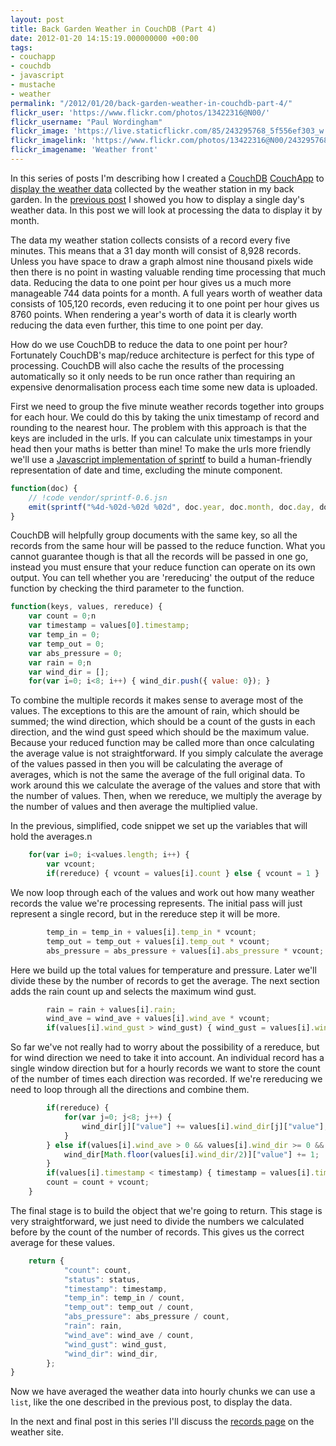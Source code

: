 ```yaml
---
layout: post
title: Back Garden Weather in CouchDB (Part 4)
date: 2012-01-20 14:15:19.000000000 +00:00
tags:
- couchapp
- couchdb
- javascript
- mustache
- weather
permalink: "/2012/01/20/back-garden-weather-in-couchdb-part-4/"
flickr_user: 'https://www.flickr.com/photos/13422316@N00/'
flickr_username: "Paul Wordingham"
flickr_image: 'https://live.staticflickr.com/85/243295768_5f556ef303_w.jpg'
flickr_imagelink: 'https://www.flickr.com/photos/13422316@N00/243295768/'
flickr_imagename: 'Weather front'
---
```

In this series of posts I'm describing how I created a [CouchDB](http://www.couchdb.org)
[CouchApp](http://couchapp.org/page/index) to [display the weather data](http://www.welwynweather.co.uk)
collected by the weather station in my back garden. In the
[previous post](/2012/01/12/back-garden-weather-in-couchdb-part-3/) I showed you how to display a single day's
weather data. In this post we will look at processing the data to display it by month.

The data my weather station collects consists of a record every five minutes. This means that a 31 day month
will consist of 8,928 records. Unless you have space to draw a graph almost nine thousand pixels wide then
there is no point in wasting valuable rending time processing that much data. Reducing the data to one point
per hour gives us a much more manageable 744 data points for a month. A full years worth of weather data
consists of 105,120 records, even reducing it to one point per hour gives us 8760 points. When rendering a
year's worth of data it is clearly worth reducing the data even further, this time to one point per day.

How do we use CouchDB to reduce the data to one point per hour? Fortunately CouchDB's map/reduce architecture
is perfect for this type of processing. CouchDB will also cache the results of the processing automatically so
it only needs to be run once rather than requiring an expensive denormalisation process each time some new
data is uploaded.
<!--more-->

First we need to group the five minute weather records together into groups for each hour. We could do this by
taking the unix timestamp of record and rounding to the nearest hour. The problem with this approach is that
the keys are included in the urls. If you can calculate unix timestamps in your head then your maths is better
than mine! To make the urls more friendly we'll use a
[Javascript implementation of sprintf](http://www.diveintojavascript.com/projects/javascript-sprintf)
to build a human-friendly representation of date and time, excluding the minute component.

```javascript
function(doc) {
    // !code vendor/sprintf-0.6.jsn
    emit(sprintf("%4d-%02d-%02d %02d", doc.year, doc.month, doc.day, doc.hour), doc);
}
```

CouchDB will helpfully group documents with the same key, so all the records from the same hour will be passed
to the reduce function. What you cannot guarantee though is that all the records will be passed in one go,
instead you must ensure that your reduce function can operate on its own output. You can tell whether you are
'rereducing' the output of the reduce function by checking the third parameter to the function.

```javascript
function(keys, values, rereduce) {
    var count = 0;n
    var timestamp = values[0].timestamp;
    var temp_in = 0;
    var temp_out = 0;
    var abs_pressure = 0;
    var rain = 0;n
    var wind_dir = [];
    for(var i=0; i<8; i++) { wind_dir.push({ value: 0}); }
```

To combine the multiple records it makes sense to average most of the values. The exceptions to this are the
amount of rain, which should be summed; the wind direction, which should be a count of the gusts in each
direction, and the wind gust speed which should be the maximum value. Because your reduced function may be
called more than once calculating the average value is not straightforward. If you simply calculate the
average of the values passed in then you will be calculating the average of averages, which is not the same
the average of the full original data. To work around this we calculate the average of the values and store
that with the number of values. Then, when we rereduce, we multiply the average by the number of values and
then average the multiplied value.

In the previous, simplified, code snippet we set up the variables that will hold the averages.n

```javascript
    for(var i=0; i<values.length; i++) {
        var vcount;
        if(rereduce) { vcount = values[i].count } else { vcount = 1 }
```

We now loop through each of the values and work out how many weather records the value we're processing
represents. The initial pass will just represent a single record, but in the rereduce step it will be more.

```javascript
        temp_in = temp_in + values[i].temp_in * vcount;
        temp_out = temp_out + values[i].temp_out * vcount;
        abs_pressure = abs_pressure + values[i].abs_pressure * vcount;
```

Here we build up the total values for temperature and pressure. Later we'll divide these by the number of
records to get the average. The next section adds the rain count up and selects the maximum wind gust.

```javascript
        rain = rain + values[i].rain;
        wind_ave = wind_ave + values[i].wind_ave * vcount;
        if(values[i].wind_gust > wind_gust) { wind_gust = values[i].wind_gust; }
```

So far we've not really had to worry about the possibility of a rereduce, but for wind direction we need to
take it into account. An individual record has a single window direction but for a hourly records we want to
store the count of the number of times each direction was recorded. If we're rereducing we need to loop
through all the directions and combine them.

```javascript
        if(rereduce) {
            for(var j=0; j<8; j++) {
                wind_dir[j]["value"] += values[i].wind_dir[j]["value"];
            }
        } else if(values[i].wind_ave > 0 && values[i].wind_dir >= 0 && values[i].wind_dir < 16) {
            wind_dir[Math.floor(values[i].wind_dir/2)]["value"] += 1;
        }
        if(values[i].timestamp < timestamp) { timestamp = values[i].timestamp; }
        count = count + vcount;
    }
```

The final stage is to build the object that we're going to return. This stage is very straightforward, we just
need to divide the numbers we calculated before by the count of the number of records. This gives us the
correct average for these values.

```javascript
    return {
            "count": count,
            "status": status,
            "timestamp": timestamp,
            "temp_in": temp_in / count,
            "temp_out": temp_out / count,
            "abs_pressure": abs_pressure / count,
            "rain": rain,
            "wind_ave": wind_ave / count,
            "wind_gust": wind_gust,
            "wind_dir": wind_dir,
        };
}
```

Now we have averaged the weather data into hourly chunks we can use a `list`, like the one described in
the previous post, to display the data.

In the next and final post in this series I'll discuss the
[records page](http://www.welwynweather.co.uk/records) on the weather site.

